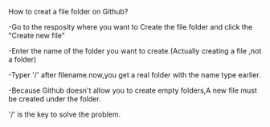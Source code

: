 How to creat a file folder on Github?

  -Go to the resposity where you want to Create the file folder and click the "Create new file"
  
  -Enter the name of the folder you want to create.(Actually creating a file ,not a folder)
  
  -Typer '/' after filename.now,you get a real folder with the name type earlier.
  
  -Because Github doesn't allow you to create empty folders,A new file must be created under the folder.
  
  
  '/' is the key to solve the problem.
  
  
